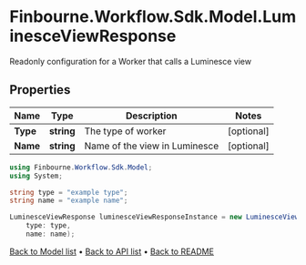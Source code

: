 # Finbourne.Workflow.Sdk.Model.LuminesceViewResponse
Readonly configuration for a Worker that calls a Luminesce view

## Properties

Name | Type | Description | Notes
------------ | ------------- | ------------- | -------------
**Type** | **string** | The type of worker | [optional] 
**Name** | **string** | Name of the view in Luminesce | [optional] 

```csharp
using Finbourne.Workflow.Sdk.Model;
using System;

string type = "example type";
string name = "example name";

LuminesceViewResponse luminesceViewResponseInstance = new LuminesceViewResponse(
    type: type,
    name: name);
```

[Back to Model list](../README.md#documentation-for-models) &#8226; [Back to API list](../README.md#documentation-for-api-endpoints) &#8226; [Back to README](../README.md)
